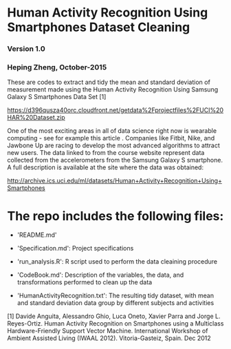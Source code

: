 # Human Activity Recognition Using Smartphones Dataset Cleaning
### Version 1.0
### Heping Zheng, October-2015

These are codes to extract and tidy the mean and standard deviation of
measurement made using the Human Activity Recognition Using Samsung Galaxy S
Smartphones Data Set [1]

https://d396qusza40orc.cloudfront.net/getdata%2Fprojectfiles%2FUCI%20HAR%20Dataset.zip 

One of the most exciting areas in all of data science right now is wearable
computing - see for example this article . Companies like Fitbit, Nike, and
Jawbone Up are racing to develop the most advanced algorithms to attract new
users. The data linked to from the course website represent data collected from
the accelerometers from the Samsung Galaxy S smartphone. A full description is
available at the site where the data was obtained: 

http://archive.ics.uci.edu/ml/datasets/Human+Activity+Recognition+Using+Smartphones 


The repo includes the following files:
======================================

- 'README.md'

- 'Specification.md': Project specifications

- 'run\_analysis.R': R script used to perform the data cleaining procedure

- 'CodeBook.md': Description of the variables, the data, and transformations
  performed to clean up the data 

- 'HumanActivityRecognition.txt': The resulting tidy dataset, with mean and
  standard deviation data group by different subjects and activities


[1] Davide Anguita, Alessandro Ghio, Luca Oneto, Xavier Parra and Jorge L.
Reyes-Ortiz. Human Activity Recognition on Smartphones using a Multiclass
Hardware-Friendly Support Vector Machine. International Workshop of Ambient
Assisted Living (IWAAL 2012). Vitoria-Gasteiz, Spain. Dec 2012
